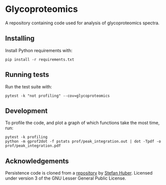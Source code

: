 # Glycoproteomics

A repository containing code used for analysis of glycoproteomics spectra.

## Installing

Install Python requirements with:

```
pip install -r requirements.txt
```

## Running tests

Run the test suite with:

```
pytest -k "not profiling" --cov=glycoproteomics
```

## Development

To profile the code, and plot a graph of which functions take the most time, run:

```
pytest -k profiling
python -m gprof2dot -f pstats prof/peak_integration.out | dot -Tpdf -o prof/peak_integration.pdf
```

## Acknowledgements

Persistence code is cloned from a [repository](https://git.sthu.org/?p=persistence.git) by [Stefan Huber](https://www.sthu.org/code/codesnippets/imagepers.html). Licensed under version 3 of the GNU Lesser General Public License.
